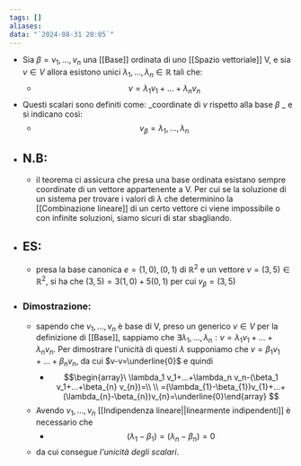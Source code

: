 ```yaml
---
tags: []
aliases: 
data: "`2024-08-31 20:05`"
---
```

- Sia $\beta = v_1,...,v_n$ una [[Base]] ordinata di uno [[Spazio vettoriale]] V, e sia $v \in V$ allora esistono unici $\lambda_{1},...,\lambda_{n} \in \mathbb{R}$ tali che:
	- $$v= \lambda_1 v_1+...+\lambda_n v_n$$ 
- Questi scalari sono definiti come: _coordinate di $v$ rispetto alla base $\beta$ _ e si indicano così: 
	- $$v_{\beta}=\lambda_{1},...,\lambda_{n}$$ 
- ## N.B: 
	- il teorema ci assicura che presa una base ordinata esistano sempre coordinate di un vettore appartenente a V. Per cui se la soluzione di un sistema per trovare i valori di $\lambda$ che determinino la [[Combinazione lineare]] di un certo vettore ci viene impossibile o con infinite soluzioni, siamo sicuri di star sbagliando.
- ## ES:
	- presa la base canonica $e= (1,0),(0,1)$ di $\mathbb{R}^{2}$ e un vettore $v=(3,5)\in \mathbb{R}^{2}$, si ha che $(3,5)=3(1,0)+5(0,1)$ per cui $v_{\beta}=(3,5)$ 
- ### Dimostrazione:
	- sapendo che $v_1,...,v_n$ è base di V, preso un generico $v \in V$ per la definizione di [[Base]], sappiamo che $\exists \lambda_{1},...,\lambda_{n}:v=\lambda_1 v_1+...+\lambda_n v_n$. Per dimostrare l'unicità di questi $\lambda$ supponiamo che $v=\beta_1 v_1+...+\beta_{n} v_{n}$, da cui $v-v=\underline{0}$ e quindi 
		- $$\begin{array}\  \lambda_1 v_1+...+\lambda_n v_n-(\beta_1 v_1+...+\beta_{n} v_{n})=\\ \\  =(\lambda_{1}-\beta_{1})v_{1}+...+(\lambda_{n}-\beta_{n})v_{n}=\underline{0}\end{array} $$ 
	- Avendo $v_1,...,v_n$ [[Indipendenza lineare||linearmente indipendenti]] è necessario che 
		- $$(\lambda_{1}-\beta_{1})=(\lambda_{n}-\beta_{n})=0$$ 
	- da cui consegue _l'unicità degli scalari_.